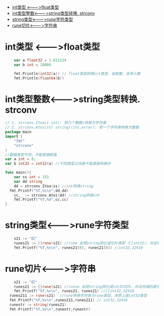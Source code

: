 - [int类型 <--->float类型](#int类型----float类型)
- [int类型整数<--->string类型转换. strconv](#int类型整数---string类型转换-strconv)
- [string类型<--->rune字符类型](#string类型---rune字符类型)
- [rune切片<--->字符串](#rune切片---字符串)
#  int类型 <--->float类型

```go
	var a float32 = 3.812124
	var b int = 10000

	fmt.Println(int32(a)) // float类型转换int类型，会取整，丢弃小数
	fmt.Println(float64(b)) 
```



# int类型整数<--->string类型转换.  strconv

```go
// 1. strconv.Itoa(i int): 把几个整数i转换为字符串
// 2. strconv.Atoi(str string)(int,error): 把一个字符串转换为整数
package main
import (
	"fmt"
	"strconv"
)
//数据类型不同，不能直接赋值
var a int = 8;
var b int32 = int32(a) //不同类型之间是不能直接转换的

func main(){
	var ss int = 153
	var dd string
	dd = strconv.Itoa(ss) //int转换string
  fmt.Printf("%T,%s\n",dd,dd)
	cc,_ := strconv.Atoi(dd) //string转换int
	fmt.Printf("%T,%d",cc,cc)   
}
```

# string类型<--->rune字符类型

```go
	s21 := "红"
	runes21 := []rune(s21) //rune 会把string转化成切片类型（[]int32），并且存储的是字符对应的acsii码
	fmt.Printf("%T,%v\n", runes21[0], runes21[0]) //int32,32418
```

# rune切片<--->字符串

```go
	s21 := "红"
	runes21 := []rune(s21) //runne 会把string转化成int32切片，并且存储的是字符对应的acsii码
	fmt.Printf("%T,%v\n", runes21, runes21) //[]int32,32418
  runes211 := rune(s21)  //rune转换字符串为rune类型，本质上是int32类型
  fmt.Printf("%T,%v\n",runes211,runes211) // int32,32418
  runestr := string(runes21)
  fmt.Printf("%T,%v\n",runestr,runestr)
```
